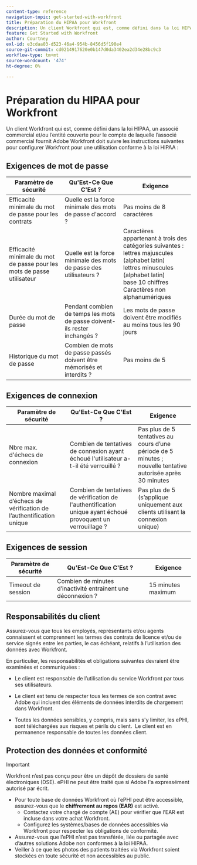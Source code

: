 ```yaml
---
content-type: reference
navigation-topic: get-started-with-workfront
title: Préparation du HIPAA pour Workfront
description: Un client Workfront qui est, comme défini dans la loi HIPAA, un associé commercial et/ou l’entité couverte pour le compte de laquelle l’associé commercial fournit Adobe Workfront doit suivre les instructions suivantes pour configurer Workfront pour une utilisation conforme à la loi HIPAA.
feature: Get Started with Workfront
author: Courtney
exl-id: e3cdaa03-d523-46a4-954b-8456d5f190e4
source-git-commit: cd0214917620e0b147d0da3402ea2d34e28bc9c3
workflow-type: tm+mt
source-wordcount: '474'
ht-degree: 0%

---
```


# Préparation du HIPAA pour Workfront

Un client Workfront qui est, comme défini dans la loi HIPAA, un associé commercial et/ou l’entité couverte pour le compte de laquelle l’associé commercial fournit Adobe Workfront doit suivre les instructions suivantes pour configurer Workfront pour une utilisation conforme à la loi HIPAA :


## Exigences de mot de passe

| **Paramètre de sécurité** | **Qu&#39;Est-Ce Que C&#39;Est ?** | **Exigence** |
|----------------------|------------------|------------------|
| Efficacité minimale du mot de passe pour les contrats | Quelle est la force minimale des mots de passe d&#39;accord ? | Pas moins de 8 caractères |
| Efficacité minimale du mot de passe pour les mots de passe utilisateur | Quelle est la force minimale des mots de passe des utilisateurs ? | Caractères appartenant à trois des catégories suivantes : <br> lettres majuscules (alphabet latin)<br> lettres minuscules (alphabet latin)<br> base 10 chiffres<br> Caractères non alphanumériques |
| Durée du mot de passe | Pendant combien de temps les mots de passe doivent-ils rester inchangés ? | Les mots de passe doivent être modifiés au moins tous les 90 jours |
| Historique du mot de passe | Combien de mots de passe passés doivent être mémorisés et interdits ? | Pas moins de 5 |


## Exigences de connexion

| **Paramètre de sécurité** | **Qu&#39;Est-Ce Que C&#39;Est ?** | **Exigence** |
|----------------------|------------------|------------------|
| Nbre max. d&#39;échecs de connexion | Combien de tentatives de connexion ayant échoué l&#39;utilisateur a-t-il été verrouillé ? | Pas plus de 5 tentatives au cours d’une période de 5 minutes ; nouvelle tentative autorisée après 30 minutes |
| Nombre maximal d’échecs de vérification de l’authentification unique | Combien de tentatives de vérification de l&#39;authentification unique ayant échoué provoquent un verrouillage ? | Pas plus de 5 (s’applique uniquement aux clients utilisant la connexion unique) |


## Exigences de session

| **Paramètre de sécurité** | **Qu&#39;Est-Ce Que C&#39;Est ?** | **Exigence** |
|----------------------|------------------|------------------|
| Timeout de session | Combien de minutes d’inactivité entraînent une déconnexion ? | 15 minutes maximum |

## Responsabilités du client

Assurez-vous que tous les employés, représentants et/ou agents connaissent et comprennent les termes des contrats de licence et/ou de service signés entre les parties, le cas échéant, relatifs à l’utilisation des données avec Workfront.

En particulier, les responsabilités et obligations suivantes devraient être examinées et communiquées : 

* Le client est responsable de l’utilisation du service Workfront par tous ses utilisateurs. 

* Le client est tenu de respecter tous les termes de son contrat avec Adobe qui incluent des éléments de données interdits de chargement dans Workfront. 

* Toutes les données sensibles, y compris, mais sans s&#39;y limiter, les ePHI, sont téléchargées aux risques et périls du client.  Le client est en permanence responsable de toutes les données client. 


## Protection des données et conformité

>[!IMPORTANT]
>
>Workfront n’est pas conçu pour être un dépôt de dossiers de santé électroniques (DSE). ePHI ne peut être traité que si Adobe l&#39;a expressément autorisé par écrit. 

* Pour toute base de données Workfront où l’ePHI peut être accessible, assurez-vous que le **chiffrement au repos (EAR)** est activé.
   * Contactez votre chargé de compte (AE) pour vérifier que l’EAR est incluse dans votre achat Workfront.
   * Configurez les systèmes/bases de données accessibles via Workfront pour respecter les obligations de conformité.
* Assurez-vous que l’ePHI n’est pas transférée, liée ou partagée avec d’autres solutions Adobe non conformes à la loi HIPAA.
* Veiller à ce que les photos des patients traitées via Workfront soient stockées en toute sécurité et non accessibles au public.
